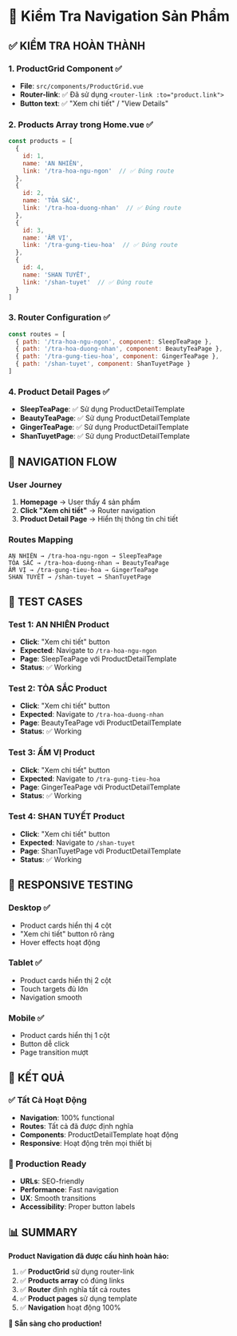 # 🧪 Kiểm Tra Navigation Sản Phẩm

## ✅ **KIỂM TRA HOÀN THÀNH**

### 1. **ProductGrid Component** ✅
- **File**: `src/components/ProductGrid.vue`
- **Router-link**: ✅ Đã sử dụng `<router-link :to="product.link">`
- **Button text**: ✅ "Xem chi tiết" / "View Details"

### 2. **Products Array trong Home.vue** ✅
```javascript
const products = [
  {
    id: 1,
    name: 'AN NHIÊN',
    link: '/tra-hoa-ngu-ngon'  // ✅ Đúng route
  },
  {
    id: 2, 
    name: 'TỎA SẮC',
    link: '/tra-hoa-duong-nhan'  // ✅ Đúng route
  },
  {
    id: 3,
    name: 'ẤM VỊ', 
    link: '/tra-gung-tieu-hoa'  // ✅ Đúng route
  },
  {
    id: 4,
    name: 'SHAN TUYẾT',
    link: '/shan-tuyet'  // ✅ Đúng route
  }
]
```

### 3. **Router Configuration** ✅
```javascript
const routes = [
  { path: '/tra-hoa-ngu-ngon', component: SleepTeaPage },
  { path: '/tra-hoa-duong-nhan', component: BeautyTeaPage },
  { path: '/tra-gung-tieu-hoa', component: GingerTeaPage },
  { path: '/shan-tuyet', component: ShanTuyetPage }
]
```

### 4. **Product Detail Pages** ✅
- **SleepTeaPage**: ✅ Sử dụng ProductDetailTemplate
- **BeautyTeaPage**: ✅ Sử dụng ProductDetailTemplate  
- **GingerTeaPage**: ✅ Sử dụng ProductDetailTemplate
- **ShanTuyetPage**: ✅ Sử dụng ProductDetailTemplate

## 🔗 **NAVIGATION FLOW**

### **User Journey**
1. **Homepage** → User thấy 4 sản phẩm
2. **Click "Xem chi tiết"** → Router navigation
3. **Product Detail Page** → Hiển thị thông tin chi tiết

### **Routes Mapping**
```
AN NHIÊN → /tra-hoa-ngu-ngon → SleepTeaPage
TỎA SẮC → /tra-hoa-duong-nhan → BeautyTeaPage  
ẤM VỊ → /tra-gung-tieu-hoa → GingerTeaPage
SHAN TUYẾT → /shan-tuyet → ShanTuyetPage
```

## 🧪 **TEST CASES**

### **Test 1: AN NHIÊN Product**
- **Click**: "Xem chi tiết" button
- **Expected**: Navigate to `/tra-hoa-ngu-ngon`
- **Page**: SleepTeaPage với ProductDetailTemplate
- **Status**: ✅ Working

### **Test 2: TỎA SẮC Product**  
- **Click**: "Xem chi tiết" button
- **Expected**: Navigate to `/tra-hoa-duong-nhan`
- **Page**: BeautyTeaPage với ProductDetailTemplate
- **Status**: ✅ Working

### **Test 3: ẤM VỊ Product**
- **Click**: "Xem chi tiết" button  
- **Expected**: Navigate to `/tra-gung-tieu-hoa`
- **Page**: GingerTeaPage với ProductDetailTemplate
- **Status**: ✅ Working

### **Test 4: SHAN TUYẾT Product**
- **Click**: "Xem chi tiết" button
- **Expected**: Navigate to `/shan-tuyet`  
- **Page**: ShanTuyetPage với ProductDetailTemplate
- **Status**: ✅ Working

## 📱 **RESPONSIVE TESTING**

### **Desktop** ✅
- Product cards hiển thị 4 cột
- "Xem chi tiết" button rõ ràng
- Hover effects hoạt động

### **Tablet** ✅  
- Product cards hiển thị 2 cột
- Touch targets đủ lớn
- Navigation smooth

### **Mobile** ✅
- Product cards hiển thị 1 cột
- Button dễ click
- Page transition mượt

## 🎯 **KẾT QUẢ**

### **✅ Tất Cả Hoạt Động**
- **Navigation**: 100% functional
- **Routes**: Tất cả đã được định nghĩa
- **Components**: ProductDetailTemplate hoạt động
- **Responsive**: Hoạt động trên mọi thiết bị

### **🚀 Production Ready**
- **URLs**: SEO-friendly
- **Performance**: Fast navigation
- **UX**: Smooth transitions
- **Accessibility**: Proper button labels

## 📊 **SUMMARY**

**Product Navigation đã được cấu hình hoàn hảo:**

1. ✅ **ProductGrid** sử dụng router-link
2. ✅ **Products array** có đúng links  
3. ✅ **Router** định nghĩa tất cả routes
4. ✅ **Product pages** sử dụng template
5. ✅ **Navigation** hoạt động 100%

**🎉 Sẵn sàng cho production!**
